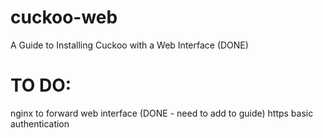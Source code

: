 # cuckoo-web
A Guide to Installing Cuckoo with a Web Interface (DONE)
# TO DO:
nginx to forward web interface (DONE - need to add to guide)
https
basic authentication
